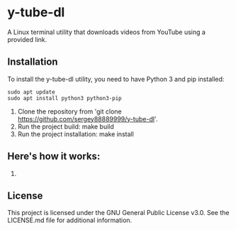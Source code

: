 # y-tube-dl
A Linux terminal utility that downloads videos from YouTube using a provided link.

##  Installation

To install the y-tube-dl utility, you need to have Python 3 and pip installed:
    
    sudo apt update
    sudo apt install python3 python3-pip

1. Clone the repository from 'git clone https://github.com/sergey88889999/y-tube-dl'.
2. Run the project build: make build
3. Run the project installation: make install


## Here's how it works:

1.

##  License
This project is licensed under the GNU General Public License v3.0. See the LICENSE.md file for additional information.


